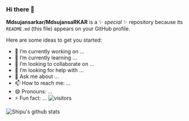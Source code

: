 ### Hi there 👋


**Mdsujansarkar/MdsujansaRKAR** is a ✨ _special_ ✨ repository because its `README.md` (this file) appears on your GitHub profile.

Here are some ideas to get you started:

- 🔭 I’m currently working on ...
- 🌱 I’m currently learning ...
- 👯 I’m looking to collaborate on ...
- 🤔 I’m looking for help with ...
- 💬 Ask me about ...
- 📫 How to reach me: ...
- 😄 Pronouns: ...
- ⚡ Fun fact: ...
 ![visitors](https://visitor-badge.laobi.icu/badge?page_id=Mdsujansarkar)

![Shipu's github stats](https://github-readme-stats.vercel.app/api?username=Mdsujansarkar&show_icons=true)
